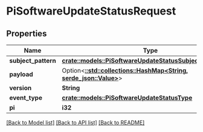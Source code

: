 # PiSoftwareUpdateStatusRequest

## Properties

Name | Type | Description | Notes
------------ | ------------- | ------------- | -------------
**subject_pattern** | [**crate::models::PiSoftwareUpdateStatusSubjectPatternEnum**](PiSoftwareUpdateStatusSubjectPatternEnum.md) |  | 
**payload** | Option<[**::std::collections::HashMap<String, serde_json::Value>**](serde_json::Value.md)> |  | [optional]
**version** | **String** |  | 
**event_type** | [**crate::models::PiSoftwareUpdateStatusType**](PiSoftwareUpdateStatusType.md) |  | 
**pi** | **i32** |  | 

[[Back to Model list]](../README.md#documentation-for-models) [[Back to API list]](../README.md#documentation-for-api-endpoints) [[Back to README]](../README.md)


